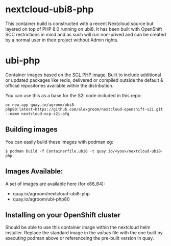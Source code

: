 # nextcloud-ubi8-php
This container build is constructed with a recent Nextcloud source but layered on top of PHP 8.0 running on ubi8.
It has been built with OpenShift SCC restrictions in mind and as such will run non-prived and can be created
by a normal user in their project without Admin rights.

# ubi-php

Container images based on the [SCL PHP image](https://github.com/sclorg/s2i-php-container).
Built to include additional or updated packages like redis, delivered or compiled
outside the default & official repositories available within the distribution.

You can use this as a base for the S2I code included in this repo: 
```
oc new-app quay.io/agroom/ubi8-php80:latest~https://github.com/alexgroom/nextcloud-openshift-s2i.git --name nextcloud-ocp-s2i-afg
```

## Building images

You can easily build these images with podman eg:

```
$ podman build -f Containerfile.ubi8 -t quay.io/<you>/nextcloud-ubi8-php
```

## Images Available:

A set of images are available here (for x86_64):

* quay.io/agroom/nextcloud-ubi8-php
* quay.io/agroom/ubi-php80

## Installing on your OpenShift cluster

Should be able to use this container image within the nextcloud helm installer. Replace the standard image in the *values* file with the one built by executing podman above or referenceing the pre-built version in quay.

